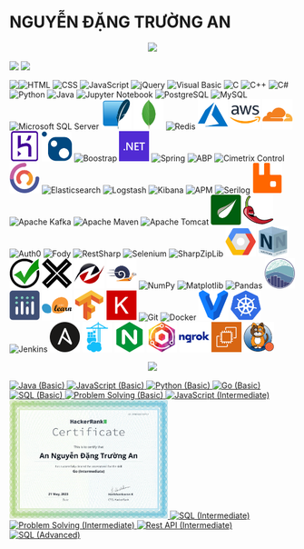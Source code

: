 # NGUYỄN ĐẶNG TRƯỜNG AN
<p align='center'>
<!-- <img src='https://github-profile-trophy.vercel.app/?username=tynab&theme=dracula&column=6'> -->
<img src='https://hacked-github-stat-trophies.vercel.app/?username=tynab&theme=dracula&column=11'>
</p>

<p align=left>
<!-- <img algin='left' width='49%' src='https://github-readme-stats.vercel.app/api?username=tynab&count_private=true&show_icons=true&theme=dracula' /> -->
<img algin='left' width='49.7%' src='https://readme-stats-fabio-vicente.vercel.app/api?username=tynab&count_private=true&show_icons=true&theme=dracula' />
<img algin='right' width='49.7%' src='https://github-readme-streak-stats.herokuapp.com/?user=tynab&theme=dracula' />
</p>

<!-- <img align='left' src='https://github-readme-stats.vercel.app/api/top-langs/?username=tynab&theme=dracula&langs_count=10' /> -->
<img align='left' src='https://github-readme-stats-git-masterrstaa-rickstaa.vercel.app/api/top-langs/?username=tynab&theme=dracula&langs_count=10' />
<!-- <img align='left' src='https://github-readme-stats-sigma-five.vercel.app/api/top-langs/?username=tynab&theme=dracula' /> -->

<p algin='right'>
    <img src='pic/HTML.png' width='53' title='HTML'>
    <img src='pic/CSS.png' width='53' title='CSS'>
    <img src='pic/JS.png' width='53' title='JavaScript'>
    <img src='pic/jQuery.png' width='53' title='jQuery'>
    <img src='pic/VBNET.png' width='53' title='Visual Basic'>
    <img src='pic/C.png' width='53' title='C'>
    <img src='pic/CPP.png' width='53' title='C++'>
    <img src='pic/CS.png' width='53' title='C#'>
    <img src='pic/Python.png' width='53' title='Python'>
    <img src='pic/Java.png' width='53' title='Java'>
    <img src='pic/Jupyter.png' width='53' title='Jupyter Notebook'>
    <img src='pic/Postgre.png'n width='53' title='PostgreSQL'>
    <img src='pic/MySQL.png'n width='53' title='MySQL'>
    <img src='pic/MSSS.png' width='53' title='Microsoft SQL Server'>
    <img src='pic/SQLite.png' width='53' title='SQLite'>
    <img src='pic/MongoDB.png' width='53' title='MongoDB'>
    <img src='pic/Redis.png' width='53' title='Redis'>
    <img src='pic/Azure.png' width='53' title='Azure'>
    <img src='pic/AWS.png' width='53' title='AWS'>
    <img src='pic/Cloudflare.png' width='53' title='Cloudflare'>
    <img src='pic/Heroku.png' width='53' title='Heroku'>
    <img src='pic/NuGet.png' width='53' title='NuGet'>
    <img src='pic/Boostrap.png' width='53' title='Boostrap'>
    <img src='pic/dotNET.png' width='53' title='.NET'>
    <img src='pic/Spring.png' width='53' title='Spring'>
    <img src='pic/ABP.png' width='53' title='ABP'>
    <img src='pic/CCF.png' width='53' title='Cimetrix Control'>
    <img src='pic/CAP.png' width='53' title='CAP'>
    <img src='pic/Elasticsearch.png' width='53' title='Elasticsearch'>
    <img src='pic/Logstash.png' width='53' title='Logstash'>
    <img src='pic/Kibana.png' width='53' title='Kibana'>
    <img src='pic/APM.png' width='53' title='APM'>
    <img src='pic/Serilog.png' width='53' title='Serilog'>
    <img src='pic/RabbitMQ.png' width='53' title='RabbitMQ'>
    <img src='pic/Kafka.png' width='53' title='Apache Kafka'>
    <img src='pic/Maven.png' width='53' title='Apache Maven'>
    <img src='pic/Tomcat.png' width='53' title='Apache Tomcat'>
    <img src='pic/Thymeleaf.png' width='53' title='Thymeleaf'>
    <img src='pic/Lombok.png' width='53' title='Lombok'>
    <img src='pic/Auth0.png' width='53' title='Auth0'>
    <img src='pic/Fody.png' width='53' title='Fody'>
    <img src='pic/RestSharp.png' width='53' title='RestSharp'>
    <img src='pic/Selenium.png' width='53' title='Selenium'>
    <img src='pic/SharpZipLib.png' width='53' title='SharpZipLib'>
    <img src='pic/Google.png' width='53' title='Google Cloud Platform'>
    <img src='pic/NSubstitute.png' width='53' title='NSubstitute'>
    <img src='pic/Shouldly.png' width='53' title='Shouldly'>
    <img src='pic/xunit.png' width='53' title='xUnit'>
    <img src='pic/HtmlAgilityPack.png' width='53' title='Html Agility Pack'>
    <img src='pic/BenchmarkDotNet.png' width='53' title='BenchmarkDotNet'>
    <img src='pic/NumPy.png' width='53' title='NumPy'>
    <img src='pic/Matplotlib.png' width='53' title='Matplotlib'>
    <img src='pic/Pandas.png' width='53' title='Pandas'>
    <img src='pic/seaborn.png' width='53' title='seaborn'>
    <img src='pic/Plotly.png' width='53' title='Plotly'>
    <img src='pic/sklearn.png' width='53' title='scikit-learn'>
    <img src='pic/TensorFlow.png' width='53' title='TensorFlow'>
    <img src='pic/Keras.png' width='53' title='Keras'>
    <img src='pic/Git.png' width='53' title='Git'>
    <img src='pic/Docker.png' width='53' title='Docker'>
    <img src='pic/Vagrant.png' width='53' title='Vagrant'>
    <img src='pic/K8s.png' width='53' title='Kubernetes'>
    <img src='pic/Jenkins.png' width='53' title='Jenkins'>
    <img src='pic/Ansible.png' width='53' title='Ansible'>
    <img src='pic/Portainer.png' width='53' title='Portainer'>
    <img src='pic/NGINX.png' width='53' title='NGINX'>
    <img src='pic/NginxProxyManager.png' width='53' title='Nginx Proxy Manager'>
    <img src='pic/ngrok.png' width='53' title='ngrok'>
    <img src='pic/EC2.png' width='53' title='EC2'>
    <img src='pic/Calico.png' width='53' title='Project Calico'>
</p>

<p align='center'>
<img src='https://github-widgetbox.vercel.app/api/profile?username=tynab&data=followers,repositories,stars,commits'>
</p>

<div>
<a href='https://www.hackerrank.com/certificates/18b8b69e9e0f'>
    <img src='certificate/Java1.png' width='279' title='Java (Basic)'>
</a>
<a href='https://www.hackerrank.com/certificates/84f184e645db'>
    <img src='certificate/JavaScript1.png' width='279' title='JavaScript (Basic)'>
</a>
<a href='https://www.hackerrank.com/certificates/923b39aff6b7'>
    <img src='certificate/Python1.png' width='279' title='Python (Basic)'>
</a>
<a href='https://www.hackerrank.com/certificates/6f3edd29f8f7'>
    <img src='certificate/Go1.png' width='279' title='Go (Basic)'>
</a>
<a href='https://www.hackerrank.com/certificates/227d1e48e38e'>
    <img src='certificate/SQL1.png' width='279' title='SQL (Basic)'>
</a>
<a href='https://www.hackerrank.com/certificates/0f5bc77ae34a'>
    <img src='certificate/Problem1.png' width='279' title='Problem Solving (Basic)'>
</a>
<a href='https://www.hackerrank.com/certificates/9136c4f105da'>
    <img src='certificate/JavaScript2.png' width='279' title='JavaScript (Intermediate)'>
</a>
<a href='https://www.hackerrank.com/certificates/fe8553df0712'>
    <img src='certificate/Go2.png' width='279' title='Go (Intermediate)'>
</a>
<a href='https://www.hackerrank.com/certificates/b25f42ef5164'>
    <img src='certificate/SQL2.png' width='279' title='SQL (Intermediate)'>
</a>
<a href='https://www.hackerrank.com/certificates/afa149d488a2'>
    <img src='certificate/Problem2.png' width='279' title='Problem Solving (Intermediate)'>
</a>
<a href='https://www.hackerrank.com/certificates/51c373908367'>
    <img src='certificate/Rest2.png' width='279' title='Rest API (Intermediate)'>
</a>
<a href='https://www.hackerrank.com/certificates/9c262c7c1e37'>
    <img src='certificate/SQL3.png' width='279' title='SQL (Advanced)'>
</a>
</div>